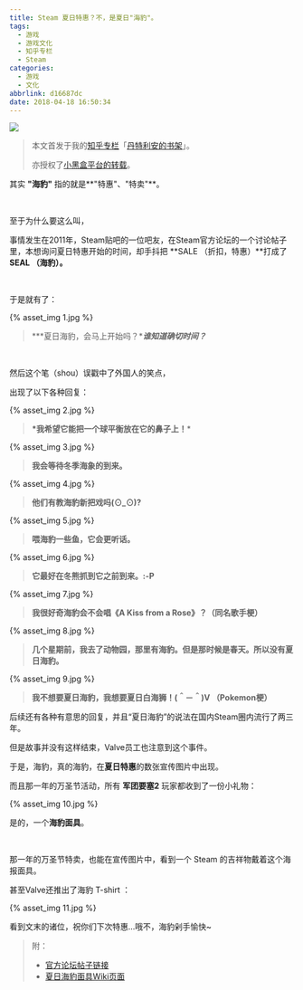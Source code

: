 ```yaml
---
title: Steam 夏日特惠？不，是夏日"海豹"。
tags:
  - 游戏
  - 游戏文化
  - 知乎专栏
  - Steam
categories:
  - 游戏
  - 文化
abbrlink: d16687dc
date: 2018-04-18 16:50:34
---
```


<img src="/2018/04/18/Steam-夏日特惠？不，是夏日-海豹-。/header.jpg" class="full-image" />

> 本文首发于我的[知乎专栏](https://zhuanlan.zhihu.com/p/24984075)「[丹特利安的书架](https://zhuanlan.zhihu.com/Dantarian)」。
>
> 亦授权了[小黑盒平台的转载](http://api.xiaoheihe.cn/maxnews/app/share/detail/12072)。



其实 **"海豹"** 指的就是**"特惠"、"特卖"**。

<br />

至于为什么要这么叫，

事情发生在2011年，Steam贴吧的一位吧友，在Steam官方论坛的一个讨论帖子里，本想询问夏日特惠开始的时间，却手抖把 **SALE （折扣，特惠）**打成了 **SEAL （海豹）。**

<br />

于是就有了：

 {% asset_img 1.jpg %}

> **\*夏日海豹，会马上开始吗？****谁知道确切时间？***

<!-- more -->

<br />

然后这个笔（shou）误戳中了外国人的笑点，

出现了以下各种回复：

 {% asset_img 2.jpg %}

> **\*我希望它能把一个球平衡放在它的鼻子上！***

 {% asset_img 3.jpg %}

> **我会等待冬季海象的到来。**

 {% asset_img 4.jpg %}

> **他们有教海豹新把戏吗(⊙_⊙)?**

 {% asset_img 5.jpg %}

> **喂海豹一些鱼，它会更听话。**

 {% asset_img 6.jpg %}

> **它最好在冬熊抓到它之前到来。:-P**

 {% asset_img 7.jpg %}

> **我很好奇海豹会不会唱《A Kiss from a Rose》？（同名歌手梗）**

 {% asset_img 8.jpg %}

> **几个星期前，我去了动物园，那里有海豹。但是那时候是春天。所以没有夏日海豹。**

 {% asset_img 9.jpg %}

> **我不想要夏日海豹，我想要夏日白海狮！(＾－＾)V （Pokemon梗）**

后续还有各种有意思的回复，并且“夏日海豹”的说法在国内Steam圈内流行了两三年。

但是故事并没有这样结束，Valve员工也注意到这个事件。

于是，海豹，真的海豹，在**夏日特惠**的数张宣传图片中出现。

而且那一年的万圣节活动，所有 **军团要塞2** 玩家都收到了一份小礼物：

 {% asset_img 10.jpg %}

是的，一个**海豹面具**。

<br/>

那一年的万圣节特卖，也能在宣传图片中，看到一个 Steam 的吉祥物戴着这个海报面具。

甚至Valve还推出了海豹 T-shirt ：

 {% asset_img 11.jpg %}

看到文末的诸位，祝你们下次特惠...哦不，海豹剁手愉快~



> 附：
>
> - [官方论坛帖子链接](http://forums.steampowered.com/forums/showthread.php?p=23075473#post23075473)
> - [夏日海豹面具Wiki页面](https://wiki.teamfortress.com/wiki/Seal_Mask)